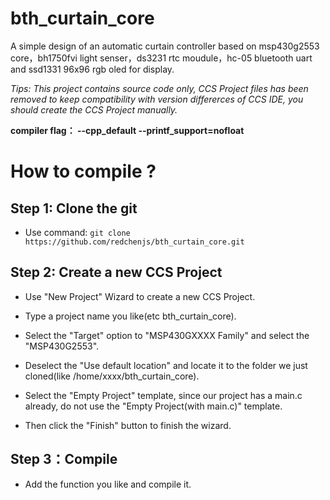 # bth_curtain_core

A simple design of an automatic curtain controller based on msp430g2553 core，bh1750fvi light senser，ds3231 rtc moudule，hc-05 bluetooth uart and ssd1331 96x96 rgb oled for display.

*Tips: This project contains source code only, CCS Project files has been removed to keep compatibility with version differerces of CCS IDE, you should create the CCS Project manually.*

**compiler flag： --cpp_default --printf_support=nofloat**

# How to compile ?

## Step 1: Clone the git
* Use command:
`git clone https://github.com/redchenjs/bth_curtain_core.git`

## Step 2: Create a new CCS Project

* Use "New Project" Wizard to create a new CCS Project.

* Type a project name you like(etc bth_curtain_core).

* Select the "Target" option to "MSP430GXXXX Family" and select the "MSP430G2553".

* Deselect the "Use default location" and locate it to the folder we just cloned(like /home/xxxx/bth_curtain_core).

* Select the "Empty Project" template, since our project has a main.c already, do not use the "Empty Project(with main.c)" template.

* Then click the "Finish" button to finish the wizard.

## Step 3：Compile
* Add the function you like and compile it.
